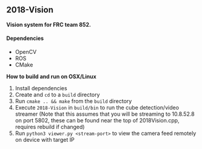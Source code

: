 ## 2018-Vision

**Vision system for FRC team 852.**
#### Dependencies
* OpenCV
* ROS
* CMake

**How to build and run on OSX/Linux**
1. Install dependencies
1. Create and `cd` to a `build` directory
1. Run `cmake .. && make` from the `build` directory
1. Execute `2018-Vision` in `build/bin` to run the cube detection/video streamer (Note that this assumes that you will be streaming to 10.8.52.8 on port 5802, these can be found near the top of 2018Vision.cpp, requires rebuild if changed)
1. Run `python3 viewer.py <stream-port>` to view the camera feed remotely on device with target IP
